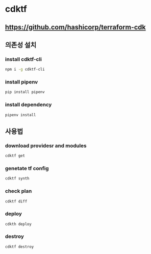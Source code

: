 # cdktf

## https://github.com/hashicorp/terraform-cdk

## 의존성 설치
### install cdktf-cli
```bash
npm i -g cdktf-cli
```
### install pipenv
```bash
pip install pipenv
```
### install dependency
```bash
pipenv install
```

## 사용법
### download providesr and modules
```bash
cdktf get
```
### genetate tf config
```bash
cdktf synth
```
### check plan
```bash
cdktf diff
```
### deploy
```bash
cdkth deploy
```
### destroy
```bash
cdktf destroy
```
